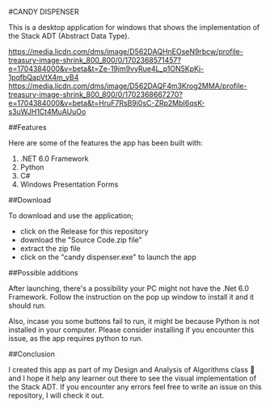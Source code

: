 #CANDY DISPENSER

This is a desktop application for windows that shows the implementation of the Stack ADT (Abstract Data Type). 

https://media.licdn.com/dms/image/D562DAQHnEOseN9rbcw/profile-treasury-image-shrink_800_800/0/1702368571457?e=1704384000&v=beta&t=Ze-19jm9vyRue4L_p1ON5KpKj-1pqfbQapVtX4m_yB4
https://media.licdn.com/dms/image/D562DAQF4m3Krog2MMA/profile-treasury-image-shrink_800_800/0/1702368667270?e=1704384000&v=beta&t=HruF7RsB9i0sC-ZRp2MbI6qsK-s3uWJH1Ct4MuAUuOo

##Features

Here are some of the features the app has been built with:

1. .NET 6.0 Framework
2. Python
3. C#
4. Windows Presentation Forms

##Download

To download and use the application; 
- click on the Release for this repository
- download the "Source Code.zip file"
- extract the zip file
- click on the "candy dispenser.exe" to launch the app

##Possible additions

After launching, there's a possibility your PC might not have the .Net 6.0 Framework. Follow the instruction on the pop up window to install it and it should run.

Also, incase you some buttons fail to run, it might be because Python is not installed in your computer. Please consider installing if you encounter this issue, as the app requires python to run.

##Conclusion

I created this app as part of my Design and Analysis of Algorithms class 💯 and I hope it help any learner out there to see the visual implementation of the Stack ADT.
If you encounter any errors feel free to write an issue on this repository, I will check it out.

